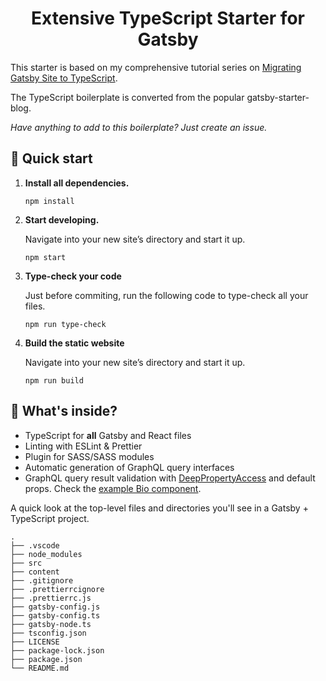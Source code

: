 <h1 align="center">
  Extensive TypeScript Starter for Gatsby
</h1>

This starter is based on my comprehensive tutorial series on [Migrating Gatsby Site to TypeScript](https://www.extensive.one/migrating-gatsby-to-typescript-introduction/).

The TypeScript boilerplate is converted from the popular gatsby-starter-blog.

_Have anything to add to this boilerplate? Just create an issue._

## 🚀 Quick start

1.  **Install all dependencies.**


    ```shell
    npm install
    ```

2.  **Start developing.**

    Navigate into your new site’s directory and start it up.

    ```shell
    npm start
    ```

3.  **Type-check your code**

    Just before commiting, run the following code to type-check all your files.

    ```shell
    npm run type-check
    ```

4.  **Build the static website**

    Navigate into your new site’s directory and start it up.

    ```shell
    npm run build
    ```

## 🧐 What's inside?

- TypeScript for **all** Gatsby and React files
- Linting with ESLint & Prettier
- Plugin for SASS/SASS modules
- Automatic generation of GraphQL query interfaces
- GraphQL query result validation with [DeepPropertyAccess](https://github.com/assainov/gatsby-extensive-starter-typescript/blob/master/src/utils/deep-property-access.ts) and default props. Check the [example Bio component](https://github.com/assainov/gatsby-extensive-starter-typescript/blob/master/src/components/bio.tsx).

A quick look at the top-level files and directories you'll see in a Gatsby + TypeScript project.

    .
    ├── .vscode
    ├── node_modules
    ├── src
    ├── content
    ├── .gitignore
    ├── .prettierrcignore
    ├── .prettierrc.js
    ├── gatsby-config.js
    ├── gatsby-config.ts
    ├── gatsby-node.ts
    ├── tsconfig.json
    ├── LICENSE
    ├── package-lock.json
    ├── package.json
    └── README.md
